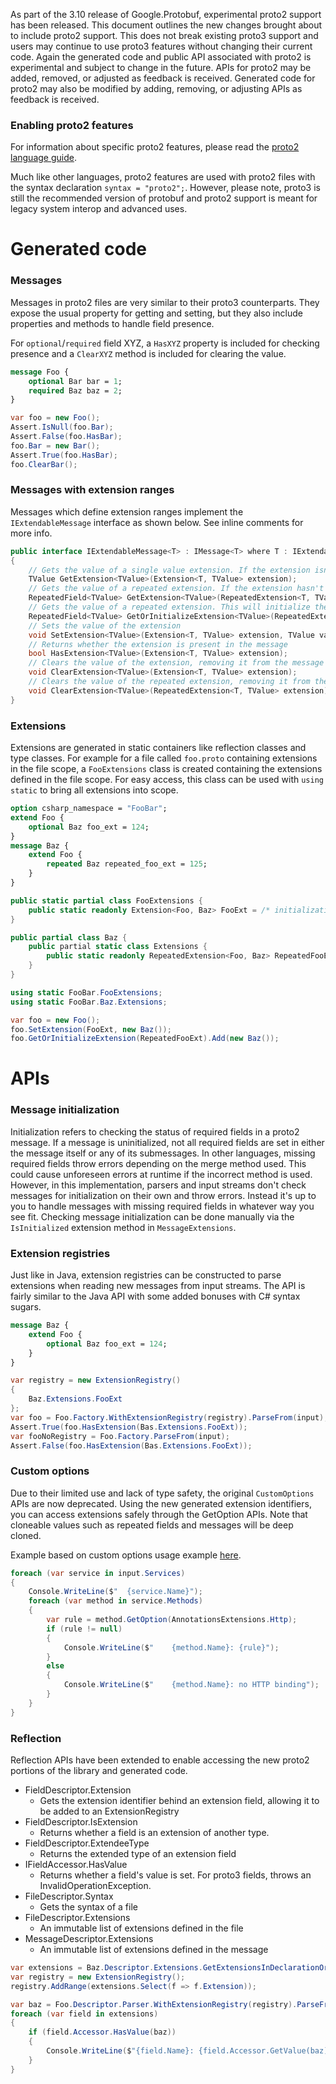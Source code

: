 As part of the 3.10 release of Google.Protobuf, experimental proto2 support has been released. This document outlines the new changes brought about to include proto2 support. This does not break existing proto3 support and users may continue to use proto3 features without changing their current code. Again the generated code and public API associated with proto2 is experimental and subject to change in the future. APIs for proto2 may be added, removed, or adjusted as feedback is received.
Generated code for proto2 may also be modified by adding, removing, or adjusting APIs as feedback is received.

### Enabling proto2 features

For information about specific proto2 features, please read the [proto2 language guide](https://developers.google.com/protocol-buffers/docs/proto).

Much like other languages, proto2 features are used with proto2 files with the syntax declaration `syntax = "proto2";`. However, please note, proto3 is still the recommended version of protobuf and proto2 support is meant for legacy system interop and advanced uses.

# Generated code

### Messages

Messages in proto2 files are very similar to their proto3 counterparts. They expose the usual property for getting and setting,  but they also include properties and methods to handle field presence.

For `optional`/`required` field XYZ, a `HasXYZ` property is included for checking presence and a `ClearXYZ` method is included for clearing the value.

```proto
message Foo {
    optional Bar bar = 1;
    required Baz baz = 2;
}
```
```cs
var foo = new Foo();
Assert.IsNull(foo.Bar);
Assert.False(foo.HasBar);
foo.Bar = new Bar();
Assert.True(foo.HasBar);
foo.ClearBar();
```

### Messages with extension ranges

Messages which define extension ranges implement the `IExtendableMessage` interface as shown below.
See inline comments for more info.

```cs
public interface IExtendableMessage<T> : IMessage<T> where T : IExtendableMessage<T>
{
    // Gets the value of a single value extension. If the extension isn't present, this returns the default value.
    TValue GetExtension<TValue>(Extension<T, TValue> extension);
    // Gets the value of a repeated extension. If the extension hasn't been set, this returns null to prevent unnecessary allocations.
    RepeatedField<TValue> GetExtension<TValue>(RepeatedExtension<T, TValue> extension);
    // Gets the value of a repeated extension. This will initialize the value of the repeated field and will never return null.
    RepeatedField<TValue> GetOrInitializeExtension<TValue>(RepeatedExtension<T, TValue> extension);
    // Sets the value of the extension
    void SetExtension<TValue>(Extension<T, TValue> extension, TValue value);
    // Returns whether the extension is present in the message
    bool HasExtension<TValue>(Extension<T, TValue> extension);
    // Clears the value of the extension, removing it from the message
    void ClearExtension<TValue>(Extension<T, TValue> extension);
    // Clears the value of the repeated extension, removing it from the message. Calling GetExtension after this will always return null.
    void ClearExtension<TValue>(RepeatedExtension<T, TValue> extension);
}
```

### Extensions

Extensions are generated in static containers like reflection classes and type classes. 
For example for a file called `foo.proto` containing extensions in the file scope, a 
`FooExtensions` class is created containing the extensions defined in the file scope.
For easy access, this class can be used with `using static` to bring all extensions into scope.

```proto
option csharp_namespace = "FooBar";
extend Foo {
    optional Baz foo_ext = 124;
}
message Baz {
    extend Foo {
        repeated Baz repeated_foo_ext = 125;
    }
}
```
```cs
public static partial class FooExtensions {
    public static readonly Extension<Foo, Baz> FooExt = /* initialization */;
}

public partial class Baz {
    public partial static class Extensions {
        public static readonly RepeatedExtension<Foo, Baz> RepeatedFooExt = /* initialization */;
    }
}
```
```cs
using static FooBar.FooExtensions;
using static FooBar.Baz.Extensions;

var foo = new Foo();
foo.SetExtension(FooExt, new Baz());
foo.GetOrInitializeExtension(RepeatedFooExt).Add(new Baz());
```

# APIs

### Message initialization

Initialization refers to checking the status of required fields in a proto2 message. If a message is uninitialized, not all required fields are set in either the message itself or any of its submessages. In other languages, missing required fields throw errors depending on the merge method used. This could cause unforeseen errors at runtime if the incorrect method is used. 
However, in this implementation, parsers and input streams don't check messages for initialization on their own and throw errors. Instead it's up to you to handle messages with missing required fields in whatever way you see fit.
Checking message initialization can be done manually via the `IsInitialized` extension method in `MessageExtensions`.

### Extension registries

Just like in Java, extension registries can be constructed to parse extensions when reading new messages
from input streams. The API is fairly similar to the Java API with some added bonuses with C# syntax sugars.

```proto
message Baz {
    extend Foo {
        optional Baz foo_ext = 124;
    }
}
```
```cs
var registry = new ExtensionRegistry() 
{ 
    Baz.Extensions.FooExt
};
var foo = Foo.Factory.WithExtensionRegistry(registry).ParseFrom(input);
Assert.True(foo.HasExtension(Bas.Extensions.FooExt));
var fooNoRegistry = Foo.Factory.ParseFrom(input);
Assert.False(foo.HasExtension(Bas.Extensions.FooExt));
```

### Custom options

Due to their limited use and lack of type safety, the original `CustomOptions` APIs are now deprecated. Using the new generated extension identifiers, you can access extensions safely through the GetOption APIs. Note that cloneable values such as 
repeated fields and messages will be deep cloned.

Example based on custom options usage example [here](https://github.com/protocolbuffers/protobuf/issues/5007#issuecomment-411604515).
```cs
foreach (var service in input.Services)
{
    Console.WriteLine($"  {service.Name}");
    foreach (var method in service.Methods)
    {
        var rule = method.GetOption(AnnotationsExtensions.Http);
        if (rule != null)
        {
            Console.WriteLine($"    {method.Name}: {rule}");
        }
        else
        {
            Console.WriteLine($"    {method.Name}: no HTTP binding");
        }
    }
}
```

### Reflection

Reflection APIs have been extended to enable accessing the new proto2 portions of the library and generated code.

 * FieldDescriptor.Extension
    * Gets the extension identifier behind an extension field, allowing it to be added to an ExtensionRegistry
 * FieldDescriptor.IsExtension
    * Returns whether a field is an extension of another type.
 * FieldDescriptor.ExtendeeType
    * Returns the extended type of an extension field
 * IFieldAccessor.HasValue
    * Returns whether a field's value is set. For proto3 fields, throws an InvalidOperationException.
 * FileDescriptor.Syntax
    * Gets the syntax of a file
 * FileDescriptor.Extensions
    * An immutable list of extensions defined in the file
 * MessageDescriptor.Extensions
    * An immutable list of extensions defined in the message

```cs
var extensions = Baz.Descriptor.Extensions.GetExtensionsInDeclarationOrder(Foo.Descriptor);
var registry = new ExtensionRegistry();
registry.AddRange(extensions.Select(f => f.Extension));

var baz = Foo.Descriptor.Parser.WithExtensionRegistry(registry).ParseFrom(input);
foreach (var field in extensions)
{
    if (field.Accessor.HasValue(baz))
    {
        Console.WriteLine($"{field.Name}: {field.Accessor.GetValue(baz)}");
    }
}
```
